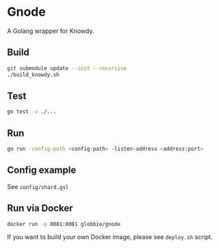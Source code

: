 # Gnode

A Golang wrapper for Knowdy.

## Build

```bash
git submodule update --init --recursive
./build_knowdy.sh
```

## Test

```bash
go test -v ./...
```

## Run

```bash
go run -config-path <config-path> -listen-address <address:port>
```

## Config example

See `config/shard.gsl`

## Run via Docker

```bash
docker run -p 8081:8081 globbie/gnode
```

If you want to build your own Docker image, please see `deploy.sh` script.
